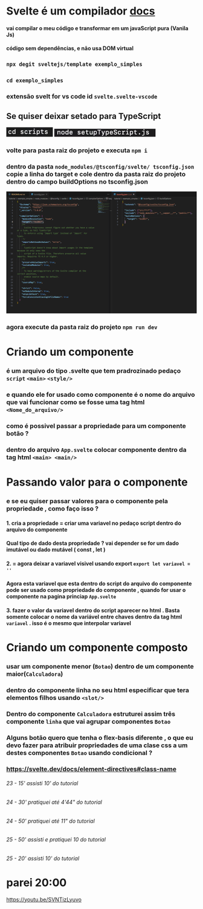 # Svelte é um compilador [docs](https://svelte.dev/)
#### vai compilar o meu código e transformar em um javaScript pura (Vanila Js) 
#### código sem dependências, e não usa DOM  virtual

### `npx degit sveltejs/template exemplo_simples`
### `cd exemplo_simples`
### extensão svelt for vs code id `svelte.svelte-vscode`
## Se quiser deixar setado para TypeScript 
![alt text](./assents/image.png)
![alt text](./assents/image-1.png)
### volte para pasta raiz do projeto e executa `npm i`
### dentro da pasta `node_modules/@tsconfig/svelte/ tsconfig.json`  copie a linha do target e cole dentro da pasta raiz do projeto dentro do campo buildOptions no tsconfig.json 
![alt text](./assents/image-2.png)
### agora execute da pasta raiz do projeto `npm run dev`

# Criando um componente
### é um arquivo do tipo .svelte que tem pradrozinado pedaço `script`  `<main>` `<style/>`
### e quando ele for usado como componente é o nome do arquivo que vai funcionar como se fosse uma tag html `<Nome_do_arquivo/>`
### como é possivel passar a propriedade para um componente botão ?

### dentro do arquivo `App.svelte` colocar componente dentro da tag html `<main> <main/>`
# Passando valor para o componente
### e se eu quiser passar valores para o componente pela propriedade , como faço isso ?
#### 1. cria a propriedade = criar uma variavel no pedaço script dentro do arquivo do componente
#### Qual tipo de dado desta propriedade ? vai depender se for um dado imutável  ou dado mutável ( const , let )
#### 2.                    = agora deixar a variavel visivel usando export  `export let variavel = ''`
#### Agora esta variavel que esta dentro do script do arquivo do componente pode ser usado como propriedade do componente , quando for usar o componente na pagina princiap `App.svelte`
#### 3. fazer o valor da variavel dentro do script aparecer no html . Basta somente colocar o nome da variável entre chaves dentro da tag html `variavel` . isso é o mesmo que interpolar variavel

# Criando um componente composto
### usar um componente menor (`Botao`) dentro de um componente maior(`Calculadora`)
### dentro do componente linha no seu html especificar que tera elementos filhos usando `<slot/>` 
### Dentro do componente `Calculadora` estruturei assim três componente `linha` que vai agrupar componentes `Botao`
### Alguns botão quero que tenha o flex-basis diferente , o que eu devo fazer para atribuir propriedades de uma clase css  a um destes componentes `Botao` usando condicional ?
### https://svelte.dev/docs/element-directives#class-name 

###### 23 - 15' assisti 10' do tutorial
###### 24 - 30' pratiquei até 4'44" do tutorial
###### 24 - 50' pratiquei até 11" do tutorial
###### 25 - 50' assisti e pratiquei 10 do tutorial
###### 25 - 20' assisti 10' do tutorial

# parei 20:00
https://youtu.be/SVNTizLyuvo